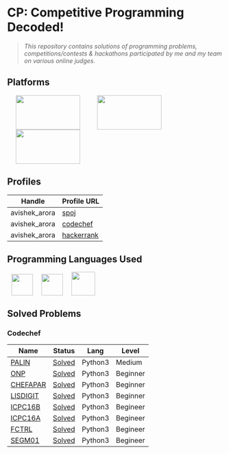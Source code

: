 # CP: Competitive Programming Decoded!
> *This repository contains solutions of programming problems, competitions/contests & hackathons participated by me and my team on various online judges.*

## Platforms
<img src="https://www.codechef.com/sites/all/themes/abessive/logo.png" height="80px" width="150px" hspace="20"><img src="http://arpitbhayani.me/static/images/spoj.png" height="80px" width="150px" hspace="20"><img src="https://d3keuzeb2crhkn.cloudfront.net/hackerrank/assets/styleguide/logo_wordmark-f5c5eb61ab0a154c3ed9eda24d0b9e31.svg" height="80px" width="150px" hspace="20">




## Profiles

| Handle | Profile URL |
| ------- | --- |
| avishek_arora   | [spoj](http://www.spoj.com/users/avishek_arora/) |
| avishek_arora | [codechef](https://www.codechef.com/users/avishek_arora) |
| avishek_arora | [hackerrank](https://www.hackerrank.com/avishek_arora) |

## Programming Languages Used 
<img src="http://dipendrashekhawat.com/wp-content/uploads/2017/04/c-logo.png" height="50px" width="50px" hspace="10"><img src="https://ignite.apache.org/images/cpp.png" height="50px" width="50px" hspace="10"><img src="https://www.python.org/static/opengraph-icon-200x200.png" height="55px" width="55px" hspace="10">

## Solved Problems 

### Codechef
| Name | Status | Lang | Level |
| ------- | -------- | ----- | ---- | 
| [PALIN](https://www.codechef.com/problems/PALIN)       | [Solved](https://github.com/avi-arora/competitive-programming/blob/master/PALIN.py)    | Python3 | Medium   | 
| [ONP](https://www.codechef.com/problems/ONP) 			 | [Solved](https://github.com/avi-arora/competitive-programming/blob/master/ONP.py) 	  | Python3 | Beginner |
| [CHEFAPAR](https://www.codechef.com/problems/CHEFAPAR) | [Solved](https://github.com/avi-arora/competitive-programming/blob/master/CHEFAPAR.py) | Python3 | Beginner |
| [LISDIGIT](https://www.codechef.com/problems/LISDIGIT) | [Solved](https://github.com/avi-arora/competitive-programming/blob/master/LISDIGIT.py) | Python3 | Beginner |
| [ICPC16B](https://www.codechef.com/problems/ICPC16B)   | [Solved](https://github.com/avi-arora/competitive-programming/blob/master/ICPC16B.py)  | Python3 | Begineer | 
| [ICPC16A](https://www.codechef.com/problems/ICPC16A)   | [Solved](https://github.com/avi-arora/competitive-programming/blob/master/ICPC16A.py)  | Python3 | Begineer | 
| [FCTRL](https://www.codechef.com/problems/FCTRL)   	 | [Solved](https://github.com/avi-arora/competitive-programming/blob/master/FCTRL.py)    | Python3 | Begineer | 
| [SEGM01](https://www.codechef.com/problems/SEGM01)   	 | [Solved](https://github.com/avi-arora/competitive-programming/blob/master/SEGM01.py)   | Python3 | Begineer | 



 







